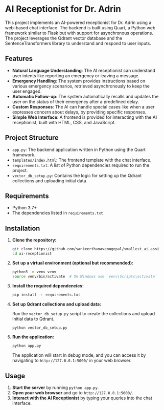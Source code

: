 # AI Receptionist for Dr. Adrin

This project implements an AI-powered receptionist for Dr. Adrin using a web-based chat interface. The backend is built using Quart, a Python web framework similar to Flask but with support for asynchronous operations. The project leverages the Qdrant vector database and the SentenceTransformers library to understand and respond to user inputs.

## Features

- **Natural Language Understanding**: The AI receptionist can understand user intents like reporting an emergency or leaving a message.
- **Emergency Handling**: The system provides instructions based on various emergency scenarios, retrieved asynchronously to keep the user engaged.
- **Automatic Follow-up**: The system automatically recalls and updates the user on the status of their emergency after a predefined delay.
- **Custom Responses**: The AI can handle special cases like when a user expresses concern about delays, by providing specific responses.
- **Simple Web Interface**: A frontend is provided for interacting with the AI receptionist, built with HTML, CSS, and JavaScript.

## Project Structure

- `app.py`: The backend application written in Python using the Quart framework.
- `templates/index.html`: The frontend template with the chat interface.
- `requirements.txt`: A list of Python dependencies required to run the project.
- `vector_db_setup.py`: Contains the logic for setting up the Qdrant collections and uploading initial data.

## Requirements

- Python 3.7+
- The dependencies listed in `requirements.txt`

## Installation

1. **Clone the repository:**

   ```bash
   git clone https://github.com/sankeerthanavenugopal/smallest_ai_assignment.git
   cd ai-receptionist
   ```

2. **Set up a virtual environment (optional but recommended):**

   ```bash
   python3 -m venv venv
   source venv/bin/activate  # On Windows use `venv\Scripts\activate`
   ```

3. **Install the required dependencies:**

   ```bash
   pip install -r requirements.txt
   ```

4. **Set up Qdrant collections and upload data:**

   Run the `vector_db_setup.py` script to create the collections and upload initial data to Qdrant.

   ```bash
   python vector_db_setup.py
   ```

5. **Run the application:**

   ```bash
   python app.py
   ```

   The application will start in debug mode, and you can access it by navigating to `http://127.0.0.1:5000/` in your web browser.

## Usage

1. **Start the server** by running `python app.py`.
2. **Open your web browser** and go to `http://127.0.0.1:5000/`.
3. **Interact with the AI Receptionist** by typing your queries into the chat interface.
